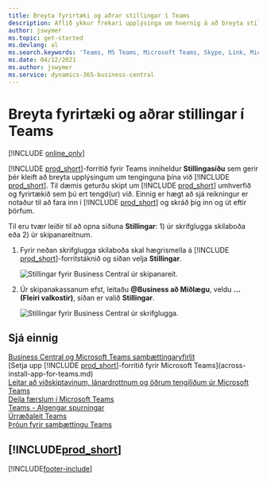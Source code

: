 ```yaml
---
title: Breyta fyrirtæki og aðrar stillingar í Teams
description: Aflið ykkur frekari upplýsinga um hvernig á að breyta stillingum Business Central-tengingar úr Microsoft Teams.
author: jswymer
ms.topic: get-started
ms.devlang: al
ms.search.keywords: 'Teams, MS Teams, Microsoft Teams, Skype, Link, Microsoft 365, settings, search'
ms.date: 04/12/2021
ms.author: jswymer
ms.service: dynamics-365-business-central
---
```


# <a name="changing-company-and-other-settings-in-teams"></a>Breyta fyrirtæki og aðrar stillingar í Teams

[!INCLUDE [online_only](includes/online_only.md)]

[!INCLUDE [prod_short](includes/prod_short.md)]-forritið fyrir Teams inniheldur **Stillingasíðu** sem gerir þér kleift að breyta upplýsingum um tenginguna þína við [!INCLUDE [prod_short](includes/prod_short.md)]. Til dæmis geturðu skipt um [!INCLUDE [prod_short](includes/prod_short.md)] umhverfið og fyrirtækið sem þú ert tengd(ur) við. Einnig er hægt að sjá reikningur er notaður til að fara inn í [!INCLUDE [prod_short](includes/prod_short.md)] og skráð þig inn og út eftir þörfum.

Til eru tvær leiðir til að opna síðuna **Stillingar**: 1) úr skrifglugga skilaboða eða 2) úr skipanareitnum.

1. Fyrir neðan skrifglugga skilaboða skal hægrismella á [!INCLUDE [prod_short](includes/prod_short.md)]-forritstáknið og síðan velja **Stillingar**.

    ![Stillingar fyrir Business Central úr skipanareit.](media/teams-settings-message-box.png)

2. Úr skipanakassanum efst, leitaðu **@Business að Miðlægu**, veldu **... (Fleiri valkostir)**, síðan er valið **Stillingar**.

   ![Stillingar fyrir Business Central úr skrifglugga.](media/teams-settings-command-box.png)

## <a name="see-also"></a>Sjá einnig

[Business Central og Microsoft Teams samþættingaryfirlit](across-teams-overview.md)  
[Setja upp [!INCLUDE [prod_short](includes/prod_short.md)]-forritið fyrir Microsoft Teams](across-install-app-for-teams.md)  
[Leitar að viðskiptavinum, lánardrottnum og öðrum tengiliðum úr Microsoft Teams](across-search-contacts-teams.md)  
[Deila færslum í Microsoft Teams](across-working-with-teams.md)  
[Teams - Algengar spurningar](teams-faq.md)  
[Úrræðaleit Teams](admin-teams-troubleshooting.md)  
[Þróun fyrir samþættingu Teams](/dynamics365/business-central/dev-itpro/developer/devenv-develop-for-teams)  

## [!INCLUDE[prod_short](includes/free_trial_md.md)]  


[!INCLUDE[footer-include](includes/footer-banner.md)]
